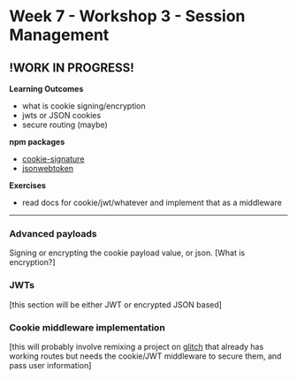 # Week 7 - Workshop 3 - Session Management

## !WORK IN PROGRESS!

__Learning Outcomes__

- what is cookie signing/encryption
- jwts or JSON cookies
- secure routing (maybe)

__npm packages__
- [cookie-signature](http://npmjs.com/package/cookie-signature)
- [jsonwebtoken](https://www.npmjs.com/package/jsonwebtoken)

__Exercises__

- read docs for cookie/jwt/whatever and implement that as a middleware

---

### Advanced payloads
Signing or encrypting the cookie payload value, or json. [What is encryption?]

### JWTs
[this section will be either JWT or encrypted JSON based]

### Cookie middleware implementation
[this will probably involve remixing a project on [glitch](https://glitch.com/) that already has working routes but needs the cookie/JWT middleware to secure them, and pass user information]
